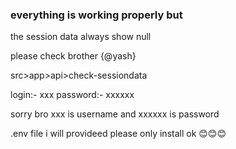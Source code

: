 ### everything is working properly but
the session data always show null

please check brother {@yash}

src>app>api>check-sessiondata

login:- xxx
password:- xxxxxx

sorry bro xxx is username and xxxxxx is password

.env file  i will provideed please only install ok 😊😊😊